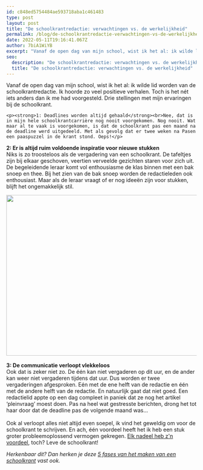 ```yaml
---
id: c848ed5754484ae593718aba1c461483
type: post
layout: post
title: "De schoolkrantredactie: verwachtingen vs. de werkelijkheid"
permalink: /blog/de-schoolkrantredactie-verwachtingen-vs-de-werkelijkheid/
date: 2022-05-11T19:16:41.067Z
author: 7biA1WiYB
excerpt: "Vanaf de open dag van mijn school, wist ik het al: ik wilde lid worden van de schoolkrantredactie. Ik hoorde zo veel positieve verhalen. Toch is het nét iets anders dan ik me had voorgesteld. Drie stellingen met mijn ervaringen bij de schoolkrant.  "
seo:
  description: "De schoolkrantredactie: verwachtingen vs. de werkelijkheid"
  title: "De schoolkrantredactie: verwachtingen vs. de werkelijkheid"
---
```

Vanaf de open dag van mijn school, wist ik het al: ik wilde lid worden van de schoolkrantredactie. Ik hoorde zo veel positieve verhalen. Toch is het nét iets anders dan ik me had voorgesteld. Drie stellingen met mijn ervaringen bij de schoolkrant.  

    <p><strong>1: Deadlines worden altijd gehaald</strong><br>Nee, dat is in mijn hele schoolkrantcarrière nog nooit voorgekomen. Nog nooit. Wat maar al te vaak is voorgekomen, is dat de schoolkrant pas een maand na de deadline werd uitgedeeld. Met als gevolg dat er twee weken na Pasen een paaspuzzel in de krant stond. Oeps!</p>
<p><strong>2: Er is altijd ruim voldoende inspiratie voor nieuwe stukken</strong><br>Niks is zo troosteloos als de vergadering van een schoolkrant. De tafeltjes zijn bij elkaar geschoven, veertien verveelde gezichten staren voor zich uit. De begeleidende leraar komt vol enthousiasme de klas binnen met een bak snoep en thee. Bij het zien van de bak snoep worden de redactieleden ook enthousiast. Maar als de leraar vraagt of er nog ideeën zijn voor stukken, blijft het ongemakkelijk stil. </p>
<p><div class="media media-element-container media-default"><div id="file-22576" class="file file-image file-image-jpeg">

        
  
  <div class="content">
    <img title="Flickr_Stoffel Van Eeckhoudt" height="425" width="640" class="media-element file-default" data-delta="1" src="https://7dagen.netlify.app/sites/default/files/87519383_2b39a08b33_z.jpg" alt="">  </div>

  
</div>
</div><br><strong>3: De communicatie verloopt vlekkeloos</strong><br>Ook dat is zeker niet zo. De één kan niet vergaderen op dit uur, en de ander kan weer niet vergaderen tijdens dat uur. Dus worden er twee vergaderingen afgesproken. Eén met de ene helft van de redactie en één met de andere helft van de redactie. En natuurlijk gaat dat niet goed. Een redactielid appte op een dag compleet in paniek dat ze nog het artikel ‘pleinvraag’ moest doen. Pas na heel wat gestresste berichten, drong het tot haar door dat de deadline pas de volgende maand was… <br><br>Ook al verloopt alles niet altijd even soepel, ik vind het geweldig om voor de schoolkrant te schrijven. En ach, één voordeel heeft het ik heb een stuk groter probleemoplossend vermogen gekregen. <a href="https://7dagen.netlify.app/lifestyle-quiz/quiz-zei-johan-cruijff-dat-echt">Elk nadeel heb z'n voordeel</a>, toch? Leve de schoolkrant! 
<p><em>Herkenbaar dit? Dan herken je deze <a href="https://7dagen.netlify.app/blog/de-5-fasen-van-het-maken-van-een-schoolkrant">5 fases van het maken van een schoolkrant</a> vast ook.</em></p>  

